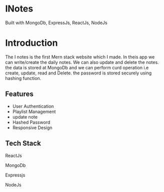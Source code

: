 # INotes

Built with MongoDb, ExpressJs, ReactJs, NodeJs

# Introduction

The I notes is the first Mern stack website which I made. In theis app we can write/create the daily notes. We can also update and delete the notes. the data is stored at MongoDb and we can perform curd operation i.e create, update, read and Delete. the password is stored securely using hashing function.

## Features

- User Authentication
- Playlist Management
- update note
- Hashed Password
- Responsive Design

## Tech Stack

ReactJs

MongoDb

Expressjs

NodeJs
